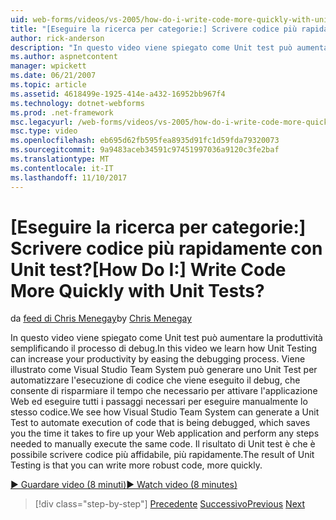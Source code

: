 ```yaml
---
uid: web-forms/videos/vs-2005/how-do-i-write-code-more-quickly-with-unit-tests
title: "[Eseguire la ricerca per categorie:] Scrivere codice più rapidamente con Unit test? | Microsoft Docs"
author: rick-anderson
description: "In questo video viene spiegato come Unit test può aumentare la produttività semplificando il processo di debug. Viene illustrato come Visual Studio Team System può generare un U...."
ms.author: aspnetcontent
manager: wpickett
ms.date: 06/21/2007
ms.topic: article
ms.assetid: 4618499e-1925-414e-a432-16952bb967f4
ms.technology: dotnet-webforms
ms.prod: .net-framework
msc.legacyurl: /web-forms/videos/vs-2005/how-do-i-write-code-more-quickly-with-unit-tests
msc.type: video
ms.openlocfilehash: eb695d62fb595fea8935d91fc1d59fda79320073
ms.sourcegitcommit: 9a9483aceb34591c97451997036a9120c3fe2baf
ms.translationtype: MT
ms.contentlocale: it-IT
ms.lasthandoff: 11/10/2017
---
```

<a name="how-do-i-write-code-more-quickly-with-unit-tests"></a><span data-ttu-id="eab00-105">[Eseguire la ricerca per categorie:] Scrivere codice più rapidamente con Unit test?</span><span class="sxs-lookup"><span data-stu-id="eab00-105">[How Do I:] Write Code More Quickly with Unit Tests?</span></span>
====================
<span data-ttu-id="eab00-106">da [feed di Chris Menegay](https://twitter.com/CMenegay)</span><span class="sxs-lookup"><span data-stu-id="eab00-106">by [Chris Menegay](https://twitter.com/CMenegay)</span></span>

<span data-ttu-id="eab00-107">In questo video viene spiegato come Unit test può aumentare la produttività semplificando il processo di debug.</span><span class="sxs-lookup"><span data-stu-id="eab00-107">In this video we learn how Unit Testing can increase your productivity by easing the debugging process.</span></span> <span data-ttu-id="eab00-108">Viene illustrato come Visual Studio Team System può generare uno Unit Test per automatizzare l'esecuzione di codice che viene eseguito il debug, che consente di risparmiare il tempo che necessario per attivare l'applicazione Web ed eseguire tutti i passaggi necessari per eseguire manualmente lo stesso codice.</span><span class="sxs-lookup"><span data-stu-id="eab00-108">We see how Visual Studio Team System can generate a Unit Test to automate execution of code that is being debugged, which saves you the time it takes to fire up your Web application and perform any steps needed to manually execute the same code.</span></span> <span data-ttu-id="eab00-109">Il risultato di Unit test è che è possibile scrivere codice più affidabile, più rapidamente.</span><span class="sxs-lookup"><span data-stu-id="eab00-109">The result of Unit Testing is that you can write more robust code, more quickly.</span></span>

[<span data-ttu-id="eab00-110">&#9654; Guardare video (8 minuti)</span><span class="sxs-lookup"><span data-stu-id="eab00-110">&#9654; Watch video (8 minutes)</span></span>](https://channel9.msdn.com/Blogs/ASP-NET-Site-Videos/how-do-i-write-code-more-quickly-with-unit-tests)

>[!div class="step-by-step"]
<span data-ttu-id="eab00-111">[Precedente](how-do-i-create-my-own-bug-work-item.md)
[Successivo](how-do-i-practice-test-driven-development.md)</span><span class="sxs-lookup"><span data-stu-id="eab00-111">[Previous](how-do-i-create-my-own-bug-work-item.md)
[Next](how-do-i-practice-test-driven-development.md)</span></span>
